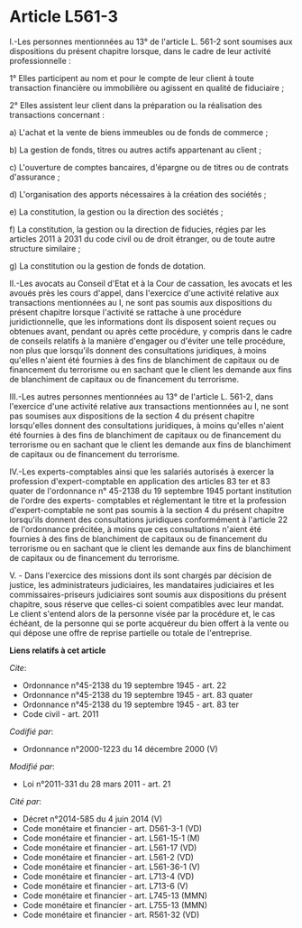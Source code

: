 # Article L561-3

I.-Les personnes mentionnées au 13° de l'article L. 561-2 sont soumises aux dispositions du présent chapitre lorsque, dans le
cadre de leur activité professionnelle : 

1° Elles participent au nom et pour le compte de leur client à toute transaction financière ou immobilière ou agissent en
qualité de fiduciaire ; 

2° Elles assistent leur client dans la préparation ou la réalisation des transactions concernant : 

a) L'achat et la vente de biens immeubles ou de fonds de commerce ; 

b) La gestion de fonds, titres ou autres actifs appartenant au client ; 

c) L'ouverture de comptes bancaires, d'épargne ou de titres ou de contrats d'assurance ; 

d) L'organisation des apports nécessaires à la création des sociétés ; 

e) La constitution, la gestion ou la direction des sociétés ; 

f) La constitution, la gestion ou la direction de fiducies, régies par les articles 2011 à 2031 du code civil ou de droit
étranger, ou de toute autre structure similaire ; 

g) La constitution ou la gestion de fonds de dotation. 

II.-Les avocats au Conseil d'Etat et à la Cour de cassation, les avocats et les avoués près les cours d'appel, dans
l'exercice d'une activité relative aux transactions mentionnées au I, ne sont pas soumis aux dispositions du présent chapitre
lorsque l'activité se rattache à une procédure juridictionnelle, que les informations dont ils disposent soient reçues ou
obtenues avant, pendant ou après cette procédure, y compris dans le cadre de conseils relatifs à la manière d'engager ou
d'éviter une telle procédure, non plus que lorsqu'ils donnent des consultations juridiques, à moins qu'elles n'aient été
fournies à des fins de blanchiment de capitaux ou de financement du terrorisme ou en sachant que le client les demande aux
fins de blanchiment de capitaux ou de financement du terrorisme. 

III.-Les autres personnes mentionnées au 13° de l'article L. 561-2, dans l'exercice d'une activité relative aux transactions
mentionnées au I, ne sont pas soumises aux dispositions de la section 4 du présent chapitre lorsqu'elles donnent des
consultations juridiques, à moins qu'elles n'aient été fournies à des fins de blanchiment de capitaux ou de financement du
terrorisme ou en sachant que le client les demande aux fins de blanchiment de capitaux ou de financement du terrorisme. 

IV.-Les experts-comptables ainsi que les salariés autorisés à exercer la profession d'expert-comptable en application des
articles 83 ter et 83 quater de l'ordonnance n° 45-2138 du 19 septembre 1945 portant institution de l'ordre des experts-
comptables et réglementant le titre et la profession d'expert-comptable ne sont pas soumis à la section 4 du présent chapitre
lorsqu'ils donnent des consultations juridiques conformément à l'article 22 de l'ordonnance précitée, à moins que ces
consultations n'aient été fournies à des fins de blanchiment de capitaux ou de financement du terrorisme ou en sachant que le
client les demande aux fins de blanchiment de capitaux ou de financement du terrorisme.

V. - Dans l'exercice des missions dont ils sont chargés par décision de justice, les administrateurs judiciaires, les
mandataires judiciaires et les commissaires-priseurs judiciaires sont soumis aux dispositions du présent chapitre, sous
réserve que celles-ci soient compatibles avec leur mandat. Le client s'entend alors de la personne visée par la procédure et,
le cas échéant, de la personne qui se porte acquéreur du bien offert à la vente ou qui dépose une offre de reprise partielle
ou totale de l'entreprise.

**Liens relatifs à cet article**

_Cite_:

  - Ordonnance n°45-2138 du 19 septembre 1945 - art. 22
  - Ordonnance n°45-2138 du 19 septembre 1945 - art. 83 quater
  - Ordonnance n°45-2138 du 19 septembre 1945 - art. 83 ter
  - Code civil - art. 2011

_Codifié par_:

  - Ordonnance n°2000-1223 du 14 décembre 2000 (V)

_Modifié par_:

  - Loi n°2011-331 du 28 mars 2011 - art. 21

_Cité par_:

  - Décret n°2014-585 du 4 juin 2014 (V)
  - Code monétaire et financier - art. D561-3-1 (VD)
  - Code monétaire et financier - art. L561-15-1 (M)
  - Code monétaire et financier - art. L561-17 (VD)
  - Code monétaire et financier - art. L561-2 (VD)
  - Code monétaire et financier - art. L561-36-1 (V)
  - Code monétaire et financier - art. L713-4 (VD)
  - Code monétaire et financier - art. L713-6 (V)
  - Code monétaire et financier - art. L745-13 (MMN)
  - Code monétaire et financier - art. L755-13 (MMN)
  - Code monétaire et financier - art. R561-32 (VD)
